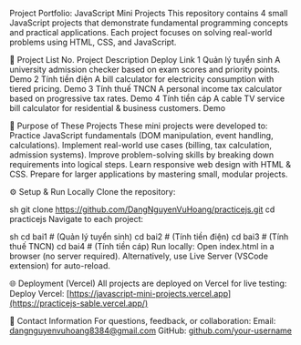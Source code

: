 Project Portfolio: JavaScript Mini Projects
This repository contains 4 small JavaScript projects that demonstrate fundamental programming concepts and practical applications. Each project focuses on solving real-world problems using HTML, CSS, and JavaScript.

📌 Project List
No.	Project	Description	Deploy Link
1	Quản lý tuyển sinh	A university admission checker based on exam scores and priority points.	Demo
2	Tính tiền điện	A bill calculator for electricity consumption with tiered pricing.	Demo
3	Tính thuế TNCN	A personal income tax calculator based on progressive tax rates.	Demo
4	Tính tiền cáp	A cable TV service bill calculator for residential & business customers.	Demo

🎯 Purpose of These Projects
These mini projects were developed to:
Practice JavaScript fundamentals (DOM manipulation, event handling, calculations).
Implement real-world use cases (billing, tax calculation, admission systems).
Improve problem-solving skills by breaking down requirements into logical steps.
Learn responsive web design with HTML & CSS.
Prepare for larger applications by mastering small, modular projects.

⚙️ Setup & Run Locally
Clone the repository:

sh
git clone https://github.com/DangNguyenVuHoang/practicejs.git
cd practicejs
Navigate to each project:

sh
cd bai1  # (Quản lý tuyển sinh)
cd bai2  # (Tính tiền điện)
cd bai3  # (Tính thuế TNCN)
cd bai4  # (Tính tiền cáp)
Run locally:
Open index.html in a browser (no server required).
Alternatively, use Live Server (VSCode extension) for auto-reload.

🌐 Deployment (Vercel)
All projects are deployed on Vercel for live testing:
Deploy Vercel: [https://javascript-mini-projects.vercel.app](https://practicejs-sable.vercel.app/)

📧 Contact Information
For questions, feedback, or collaboration:
Email: dangnguyenvuhoang8384@gmail.com
GitHub: [github.com/your-username](https://github.com/DangNguyenVuHoang)

